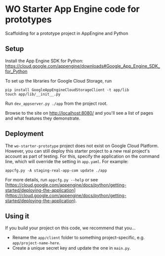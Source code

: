 # WO Starter App Engine code for prototypes

Scaffolding for a prototype project in AppEngine and Python

## Setup

Install the App Engine SDK for Python: https://cloud.google.com/appengine/downloads#Google_App_Engine_SDK_for_Python

To set up the libraries for Google Cloud Storage, run

    pip install GoogleAppEngineCloudStorageClient -t app/lib
    touch app/lib/__init__.py

Run `dev_appserver.py ./app` from the project root.

Browse to the site on [http://localhost:8080/](http://localhost:8080/) and you'll see a list of pages and what features they demonstrate.

## Deployment

The `wo-starter-prototype` project does not exist on Google Cloud Platform.  However, you can still deploy this starter project to a new real project's account as part of testing.  For this, specify the application on the command line, which will override the setting in `app.yaml`.  For example:

    appcfg.py -A staging-real-app-com update ./app

For more details, run `appcfg.py --help` or see [https://cloud.google.com/appengine/docs/python/getting-started/deploying-the-application](https://cloud.google.com/appengine/docs/python/getting-started/deploying-the-application).

## Using it

If you build your project on this code, we recommend that you...

* Rename the `app/client` folder to something project-specific, e.g. `app/project-name-here`.
* Create a unique secret key and update the one in `main.py`.
